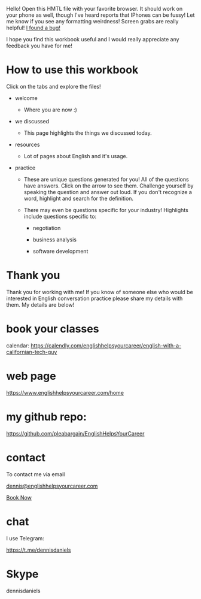 Hello! Open this HMTL file with your favorite browser. It should work on your phone as well, though I've heard reports that IPhones can be fussy! Let me know if you see any formatting weirdness! Screen grabs are really helpful! 
<a href="mailto:dennis@englishhelpsyourcareer.com?subject=I found a bug in v9.62&body=Message me!">I found a bug!</a>

I hope you find this workbook useful and I would really appreciate any feedback you have for me!



# How to use this workbook
Click on the tabs and explore the files!

- welcome
  - Where you are now :)
  
- we discussed  
  - This page highlights the things we discussed today.

- resources
  - Lot of pages about English and it's usage.

- practice
  - These are unique questions generated for you! All of the questions have answers. Click on the arrow to see them. Challenge yourself by speaking the question and answer out loud. If you don't recognize a word, highlight and search for the definition. 
  
  - There may even be questions specific for your industry! Highlights include questions specific to:

    - negotiation

    - business analysis

    - software development


# Thank you

Thank you for working with me! If you know of someone else who would be interested in English conversation practice please share my details with them. My details are below!


# book your classes 

calendar: https://calendly.com/englishhelpsyourcareer/english-with-a-californian-tech-guy


# web page

https://www.englishhelpsyourcareer.com/home


# my github repo:

https://github.com/pleabargain/EnglishHelpsYourCareer

  


# contact

To contact me via email

<a href="mailto:dennis@englishhelpsyourcareer.com">dennis@englishhelpsyourcareer.com</a>

<a href="mailto:dennis@englishhelpsyourcareer.com?subject=English class request&body=Message me!">Book Now</a>


# chat
I use Telegram:

https://t.me/dennisdaniels

  

# Skype

dennisdaniels

